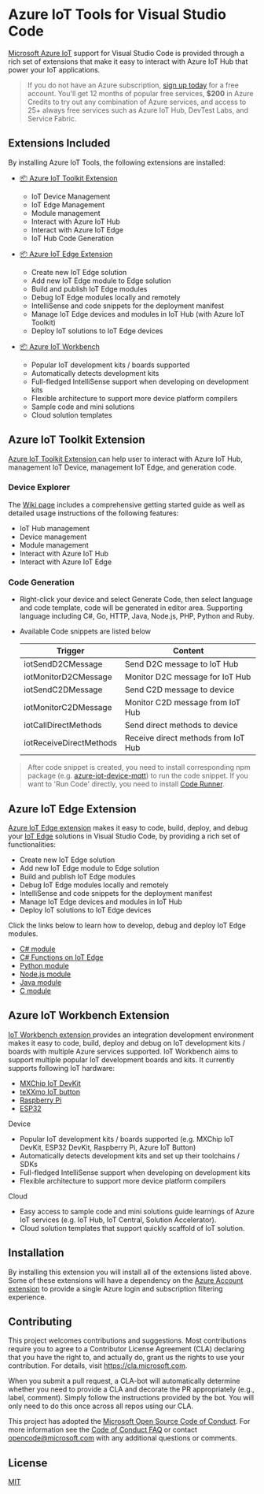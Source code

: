 # Azure IoT Tools for Visual Studio Code
[Microsoft Azure IoT](https://azure.microsoft.com/en-us/overview/iot/
) support for Visual Studio Code is provided through a rich set of extensions that make it easy to interact with Azure IoT Hub that power your IoT applications.

> If you do not have an Azure subscription, [sign up today](https://azure.microsoft.com/en-us/free/?b=16.48) for a free account. You'll get 12 months of popular free services, **$200** in Azure Credits to try out any combination of Azure services, and access to 25+ always free services such as Azure IoT Hub, DevTest Labs, and Service Fabric.


## Extensions Included

By installing Azure IoT Tools, the following extensions are installed:

- [📦 Azure IoT Toolkit Extension ](https://marketplace.visualstudio.com/items?itemName=vsciot-vscode.azure-iot-toolkit)
    - IoT Device Management
    - IoT Edge Management
    - Module management
    - Interact with Azure IoT Hub
    - Interact with Azure IoT Edge
    - IoT Hub Code Generation

- [📦 Azure IoT Edge Extension ](https://marketplace.visualstudio.com/items?itemName=vsciot-vscode.azure-iot-edge)
    - Create new IoT Edge solution
    - Add new IoT Edge module to Edge solution
    - Build and publish IoT Edge modules
    - Debug IoT Edge modules locally and remotely
    - IntelliSense and code snippets for the deployment manifest
    - Manage IoT Edge devices and modules in IoT Hub (with Azure IoT Toolkit)
    - Deploy IoT solutions to IoT Edge devices

- [📦 Azure IoT Workbench ](https://marketplace.visualstudio.com/items?itemName=vsciot-vscode.vscode-iot-workbench)
    - Popular IoT development kits / boards supported
    - Automatically detects development kits
    - Full-fledged IntelliSense support when developing on development kits 
    - Flexible architecture to support more device platform compilers
    - Sample code and mini solutions
    - Cloud solution templates

## Azure IoT Toolkit Extension

[ Azure IoT Toolkit Extension ](https://marketplace.visualstudio.com/items?itemName=vsciot-vscode.azure-iot-toolkit) can help user to interact with Azure IoT Hub, management IoT Device, management IoT Edge, and generation code.

### Device Explorer
The [Wiki page](https://github.com/Microsoft/vscode-azure-iot-toolkit/wiki) includes a comprehensive getting started guide as well as detailed usage instructions of the following features:

* IoT Hub management
* Device management
* Module management
* Interact with Azure IoT Hub
* Interact with Azure IoT Edge

### Code Generation
* Right-click your device and select Generate Code, then select language and code template, code will be generated in editor area. Supporting language including C#, Go, HTTP, Java, Node.js, PHP, Python and Ruby.

* Available Code snippets are listed below

    | Trigger | Content |
    | ---- | ---- |
    | iotSendD2CMessage | Send D2C message to IoT Hub |
    | iotMonitorD2CMessage | Monitor D2C message for IoT Hub |
    | iotSendC2DMessage | Send C2D message to device |
    | iotMonitorC2DMessage | Monitor C2D message from IoT Hub |
    | iotCallDirectMethods | Send direct methods to device |
    | iotReceiveDirectMethods | Receive direct methods from IoT Hub |

> After code snippet is created, you need to install corresponding npm package (e.g. [azure-iot-device-mqtt](https://www.npmjs.com/package/azure-iot-device-mqtt)) to run the code snippet. If you want to 'Run Code' directly, you need to install [Code Runner](https://marketplace.visualstudio.com/items?itemName=formulahendry.code-runner).

## Azure IoT Edge Extension

[Azure IoT Edge extension](https://marketplace.visualstudio.com/items?itemName=vsciot-vscode.azure-iot-edge) makes it easy to code, build, deploy, and debug your [IoT Edge](https://docs.microsoft.com/azure/iot-edge/how-iot-edge-works) solutions in Visual Studio Code, by providing a rich set of functionalities:

- Create new IoT Edge solution
- Add new IoT Edge module to Edge solution
- Build and publish IoT Edge modules
- Debug IoT Edge modules locally and remotely
- IntelliSense and code snippets for the deployment manifest
- Manage IoT Edge devices and modules in IoT Hub
- Deploy IoT solutions to IoT Edge devices

Click the links below to learn how to develop, debug and deploy IoT Edge modules.

- [C# module](https://docs.microsoft.com/azure/iot-edge/tutorial-csharp-module)
- [C# Functions on IoT Edge](https://docs.microsoft.com/azure/iot-edge/tutorial-deploy-function)
- [Python module](https://docs.microsoft.com/azure/iot-edge/tutorial-python-module)
- [Node.js module](https://docs.microsoft.com/azure/iot-edge/tutorial-node-module)
- [Java module](https://docs.microsoft.com/azure/iot-edge/tutorial-java-module)
- [C module](https://docs.microsoft.com/azure/iot-edge/tutorial-c-module)

## Azure IoT Workbench Extension

[ IoT Workbench extension ](https://marketplace.visualstudio.com/items?itemName=vsciot-vscode.vscode-iot-workbench#user-content-setup-guide) provides an integration development environment makes it easy to code, build, deploy and debug on IoT development kits / boards with multiple Azure services supported. IoT Workbench aims to support multiple popular IoT development boards and kits. It currently supports following IoT hardware:
- [MXChip IoT DevKit](https://aka.ms/iot-devkit)
- [teXXmo IoT button](https://aka.ms/button)
- [Raspberry Pi](https://www.raspberrypi.org/)
- [ESP32](https://www.espressif.com/en/products/hardware/esp-wroom-32/overview)

Device
- Popular IoT development kits / boards supported (e.g. MXChip IoT DevKit, ESP32 DevKit, Raspberry Pi, Azure IoT Button)
- Automatically detects development kits and set up their toolchains / SDKs 
- Full-fledged IntelliSense support when developing on development kits 
- Flexible architecture to support more device platform compilers 

Cloud 
- Easy access to sample code and mini solutions guide learnings of Azure IoT services (e.g. IoT Hub, IoT Central, Solution Accelerator).
- Cloud solution templates that support quickly scaffold of IoT solution.

## Installation

By installing this extension you will install all of the extensions listed above. Some of these extensions will have a dependency on the [Azure Account extension](https://marketplace.visualstudio.com/items?itemName=ms-vscode.azure-account) to provide a single Azure login and subscription filtering experience.

## Contributing

This project welcomes contributions and suggestions.  Most contributions require you to agree to a
Contributor License Agreement (CLA) declaring that you have the right to, and actually do, grant us
the rights to use your contribution. For details, visit https://cla.microsoft.com.

When you submit a pull request, a CLA-bot will automatically determine whether you need to provide
a CLA and decorate the PR appropriately (e.g., label, comment). Simply follow the instructions
provided by the bot. You will only need to do this once across all repos using our CLA.

This project has adopted the [Microsoft Open Source Code of Conduct](https://opensource.microsoft.com/codeofconduct/).
For more information see the [Code of Conduct FAQ](https://opensource.microsoft.com/codeofconduct/faq/) or
contact [opencode@microsoft.com](mailto:opencode@microsoft.com) with any additional questions or comments.

## License

[MIT](LICENSE)
